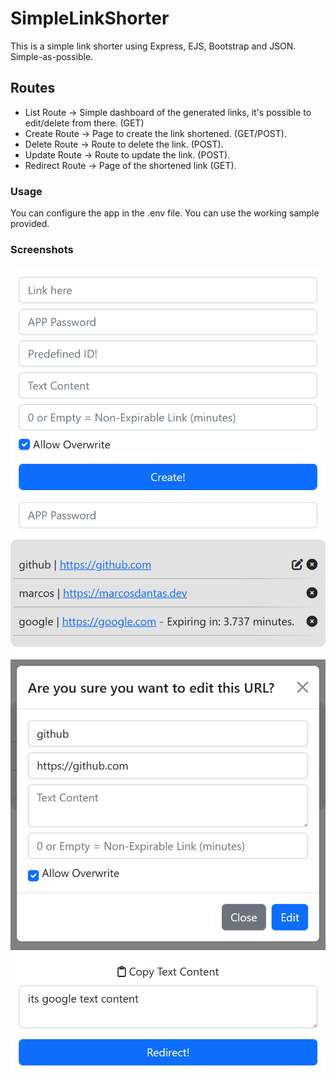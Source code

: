 
# SimpleLinkShorter

This is a simple link shorter using Express, EJS, Bootstrap and JSON. Simple-as-possible.

## Routes

* List Route -> Simple dashboard of the generated links, it's possible to edit/delete from there. (GET)
* Create Route -> Page to create the link shortened. (GET/POST).
* Delete Route -> Route to delete the link. (POST).
* Update Route -> Route to update the link. (POST).
* Redirect Route -> Page of the shortened link (GET).

### Usage

You can configure the app in the .env file. You can use the working sample provided.
### Screenshots

![Create Route](https://github.com/zMarcosDantas/SimpleLinkShorter/blob/main/screenshots/route_create1.png?raw=true)
![List Route](https://github.com/zMarcosDantas/SimpleLinkShorter/blob/main/screenshots/route_list1.png?raw=true)
![List Route Edit](https://github.com/zMarcosDantas/SimpleLinkShorter/blob/main/screenshots/route_list_edit1.png?raw=true)
![Redirect Route](https://github.com/zMarcosDantas/SimpleLinkShorter/blob/main/screenshots/route_redirect1.png?raw=true)